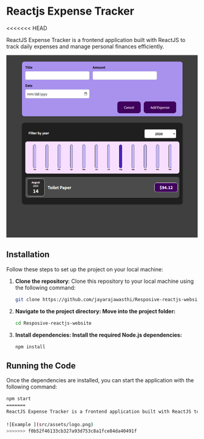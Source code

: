 # Reactjs Expense Tracker
<<<<<<< HEAD

ReactJS Expense Tracker is a frontend application built with ReactJS to track daily expenses and manage personal finances efficiently.

![Demo photo of expense tracker](src/assets/logo.png)

## Installation

Follow these steps to set up the project on your local machine:

1. **Clone the repository**:
   Clone this repository to your local machine using the following command:
   ```bash
   git clone https://github.com/jayarajawasthi/Resposive-reactjs-website.git
2. **Navigate to the project directory: Move into the project folder:**
    ```bash
    cd Resposive-reactjs-website
3. **Install dependencies: Install the required Node.js dependencies:**
    ```bash
    npm install

## Running the Code
Once the dependencies are installed, you can start the application with the following command:
```bash
npm start
=======
ReactJS Expense Tracker is a frontend application built with ReactJS to track daily expenses and manage personal finances efficiently.

![Example ](src/assets/logo.png)
>>>>>>> f0b52f46133cb327a93d753c8a1fce84da40491f
